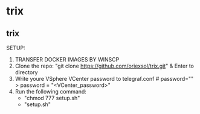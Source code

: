 # trix
## trix
SETUP:
1. TRANSFER DOCKER IMAGES BY WINSCP
2. Clone the repo: "git clone https://github.com/oriexsol/trix.git" & Enter to directory
3. Write youre VSphere VCenter password to telegraf.conf # password="" > password = "<VCenter_password>"
4. Run the following command: 
    - "chmod 777 setup.sh"
    - "setup.sh"
